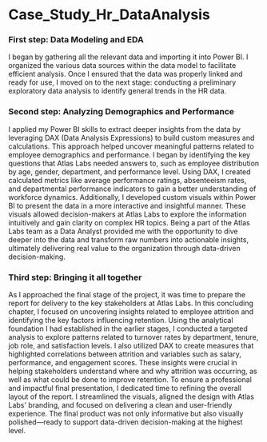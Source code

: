 # Case_Study_Hr_DataAnalysis
### First step: Data Modeling and EDA
I began by gathering all the relevant data and importing it into Power BI. I organized the various data sources within the data model to facilitate efficient analysis. Once I ensured that the data was properly linked and ready for use, I moved on to the next stage: conducting a preliminary exploratory data analysis to identify general trends in the HR data.

### Second step:  Analyzing Demographics and Performance
I applied my Power BI skills to extract deeper insights from the data by leveraging DAX (Data Analysis Expressions) to build custom measures and calculations. This approach helped uncover meaningful patterns related to employee demographics and performance.
I began by identifying the key questions that Atlas Labs needed answers to, such as employee distribution by age, gender, department, and performance level. Using DAX, I created calculated metrics like average performance ratings, absenteeism rates, and departmental performance indicators to gain a better understanding of workforce dynamics.
Additionally, I developed custom visuals within Power BI to present the data in a more interactive and insightful manner. These visuals allowed decision-makers at Atlas Labs to explore the information intuitively and gain clarity on complex HR topics.
Being a part of the Atlas Labs team as a Data Analyst provided me with the opportunity to dive deeper into the data and transform raw numbers into actionable insights, ultimately delivering real value to the organization through data-driven decision-making.

### Third step: Bringing it all together
As I approached the final stage of the project, it was time to prepare the report for delivery to the key stakeholders at Atlas Labs. In this concluding chapter, I focused on uncovering insights related to employee attrition and identifying the key factors influencing retention.
Using the analytical foundation I had established in the earlier stages, I conducted a targeted analysis to explore patterns related to turnover rates by department, tenure, job role, and satisfaction levels. I also utilized DAX to create measures that highlighted correlations between attrition and variables such as salary, performance, and engagement scores. These insights were crucial in helping stakeholders understand where and why attrition was occurring, as well as what could be done to improve retention.
To ensure a professional and impactful final presentation, I dedicated time to refining the overall layout of the report. I streamlined the visuals, aligned the design with Atlas Labs' branding, and focused on delivering a clean and user-friendly experience. The final product was not only informative but also visually polished—ready to support data-driven decision-making at the highest level.
